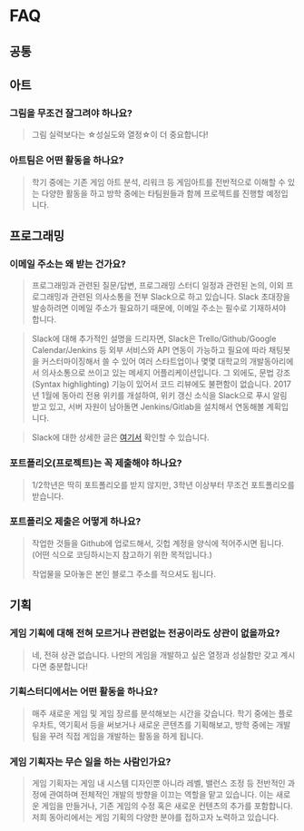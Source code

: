 # FAQ

## 공통

## 아트

### 그림을 무조건 잘그려야 하나요?
> 그림 실력보다는 ☆성실도와 열정☆이 더 중요합니다!


### 아트팀은 어떤 활동을 하나요?
> 학기 중에는 기존 게임 아트 분석, 리워크 등 게임아트를 전반적으로 이해할 수 있는 다양한 활동을 하고 방학 중에는 타팀원들과 함께 프로젝트를 진행할 예정입니다.

## 프로그래밍

### 이메일 주소는 왜 받는 건가요?
> 프로그래밍과 관련된 질문/답변, 프로그래밍 스터디 일정과 관련된 논의, 이외 프로그래밍과 관련된 의사소통을 전부 Slack으로 하고 있습니다. Slack 초대장을 발송하려면 이메일 주소가 필요하기 때문에, 이메일 주소는 필수로 기재하셔야 합니다.


> Slack에 대해 추가적인 설명을 드리자면, Slack은 Trello/Github/Google Calendar/Jenkins 등 외부 서비스와 API 연동이 가능하고 필요에 따라 채팅봇을 커스터마이징해서 쓸 수 있어 여러 스타트업이나 몇몇 대학교의 개발동아리에서 의사소통으로 쓰이고 있는 메세지 어플리케이션입니다. 그 외에도, 문법 강조(Syntax highlighting) 기능이 있어서 코드 리뷰에도 불편함이 없습니다. 2017년 1월에 동아리 전용 위키를 개설하여, 위키 갱신 소식을 Slack으로 푸시 알림 받고 있고, 서버 자원이 남아돌면 Jenkins/Gitlab을 설치해서 연동해볼 계획입니다.


> Slack에 대한 상세한 글은 [여기서](https://medium.com/@justin_jin/%EC%8A%AC%EB%9E%99%EC%9D%B4-%EC%B9%B4%EC%B9%B4%EC%98%A4%ED%86%A1%EB%B3%B4%EB%8B%A4-%EC%A2%8B%EC%9D%80-%EC%9D%B4%EC%9C%A0-d7153f0b2af7#.p04vwrnp4) 확인할 수 있습니다.

### 포트폴리오(프로젝트)는 꼭 제출해야 하나요?
> 1/2학년은 딱히 포트폴리오를 받지 않지만, 3학년 이상부터 무조건 포트폴리오를 받습니다.

### 포트폴리오 제출은 어떻게 하나요?
> 작업한 것들을 Github에 업로드해서, 깃헙 계정을 양식에 적어주시면 됩니다. (어떤 식으로 코딩하시는지 참고하기 위한 목적입니다.) 
>
> 작업물을 모아놓은 본인 블로그 주소를 적으셔도 됩니다.

## 기획

### 게임 기획에 대해 전혀 모르거나 관련없는 전공이라도 상관이 없을까요?
> 네, 전혀 상관 없습니다. 나만의 게임을 개발하고 싶은 열정과 성실함만 갖고 계시다면 충분합니다!

### 기획스터디에서는 어떤 활동을 하나요?
> 매주 새로운 게임 및 게임 장르를 분석해보는 시간을 갖습니다. 학기 중에는 플로우차트, 역기획서 등을 써보거나 새로운 콘텐츠를 기획해보고, 방학 중에는 개발 팀을 꾸려 직접 게임을 개발하는 활동을 하게 됩니다.

### 게임 기획자는 무슨 일을 하는 사람인가요?
> 게임 기획자는 게임 내 시스템 디자인뿐 아니라 레벨, 밸런스 조정 등 전반적인 과정에 관여하며 전체적인 개발의 방향을 이끄는 역할을 맡고 있습니다. 이는 새로운 게임을 만들거나, 기존 게임의 수정 혹은 새로운 컨텐츠의 추가를 포함합니다. 저희 동아리에서는 게임 기획의 다양한 분야를 접하고자 노력하고 있습니다.
